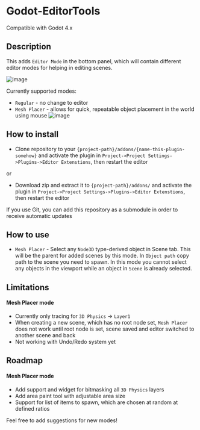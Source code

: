 # Godot-EditorTools
Compatible with Godot 4.x

## Description
This adds `Editor Mode` in the bottom panel, which will contain different editor modes for helping in editing scenes.

![image](https://user-images.githubusercontent.com/17231482/225731162-14b013e4-fc29-4643-ab0a-e89d0daee1d9.png)

Currently supported modes:
- `Regular` - no change to editor
- `Mesh Placer` - allows for quick, repeatable object placement in the world using mouse
![image](https://user-images.githubusercontent.com/17231482/225785870-f1077d34-007b-4da4-abbe-1c2a49944ddc.png)


## How to install
- Clone repository to your `{project-path}/addons/{name-this-plugin-somehow}` and activate the plugin in `Project->Project Settings->Plugins->Editor Extenstions`, then restart the editor

or
- Download zip and extract it to `{project-path}/addons/` and activate the plugin in `Project->Project Settings->Plugins->Editor Extenstions`, then restart the editor

If you use Git, you can add this repository as a submodule in order to receive automatic updates

## How to use
- `Mesh Placer` - Select any `Node3D` type-derived object in Scene tab. This will be the parent for added scenes by this mode. In `Object path` copy path to the scene you need to spawn. In this mode you cannot select any objects in the viewport while an object in `Scene` is already selected.

## Limitations

#### Mesh Placer mode
- Currently only tracing for `3D Physics` -> `Layer1`
- When creating a new scene, which has no root node set, `Mesh Placer` does not work until root node is set, scene saved and editor switched to another scene and back
- Not working with Undo/Redo system yet

## Roadmap

#### Mesh Placer mode
- Add support and widget for bitmasking all `3D Physics` layers
- Add area paint tool with adjustable area size
- Support for list of items to spawn, which are chosen at random at defined ratios

Feel free to add suggestions for new modes!
